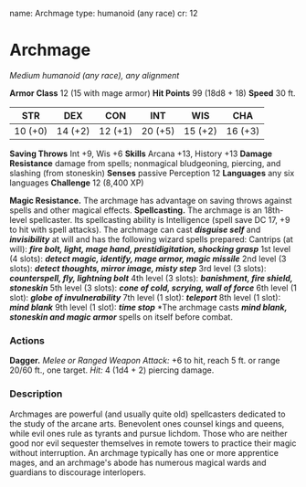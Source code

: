 name: Archmage
type: humanoid (any race)
cr: 12

# Archmage
_Medium humanoid (any race), any alignment_

**Armor Class** 12 (15 with mage armor)
**Hit Points** 99 (18d8 + 18)
**Speed** 30 ft.

| STR     | DEX     | CON     | INT     | WIS     | CHA     |
|---------|---------|---------|---------|---------|---------|
| 10 (+0) | 14 (+2) | 12 (+1) | 20 (+5) | 15 (+2) | 16 (+3) |

**Saving Throws** Int +9, Wis +6
**Skills** Arcana +13, History +13
**Damage Resistance** damage from spells; nonmagical bludgeoning, piercing, and slashing (from stoneskin)
**Senses** passive Perception 12
**Languages** any six languages
**Challenge** 12 (8,400 XP)

**Magic Resistance.** The archmage has advantage on saving throws against spells and other magical effects.
**Spellcasting.** The archmage is an 18th-level spellcaster. Its spellcasting ability is Intelligence (spell save DC 17, +9 to hit with spell attacks). The archmage can cast **_disguise self_** and **_invisibility_** at will and has the following wizard spells prepared:
Cantrips (at will): **_fire bolt, light, mage hand, prestidigitation, shocking grasp_**
1st level (4 slots): **_detect magic, identify, mage armor, magic missile_**
2nd level (3 slots): **_detect thoughts, mirror image, misty step_**
3rd level (3 slots): **_counterspell, fly, lightning bolt_**
4th level (3 slots): **_banishment, fire shield, stoneskin_**
5th level (3 slots): **_cone of cold, scrying, wall of force_**
6th level (1 slot): **_globe of invulnerability_**
7th level (1 slot): **_teleport_**
8th level (1 slot): **_mind blank_**
9th level (1 slot): **_time stop_**
*The archmage casts **_mind blank, stoneskin and magic armor_** spells on itself before combat.

### Actions
**Dagger.** _Melee or Ranged Weapon Attack:_ +6 to hit, reach 5 ft. or range 20/60 ft., one target. _Hit:_ 4 (1d4 + 2) piercing damage. 

### Description
Archmages are powerful (and usually quite old) spellcasters dedicated to the study of the arcane arts. Benevolent ones counsel kings and queens, while evil ones rule as tyrants and pursue lichdom. Those who are neither good nor evil sequester themselves in remote towers to practice their magic without interruption. An archmage typically has one or more apprentice mages, and an archmage's abode has numerous magical wards and guardians to discourage interlopers.
